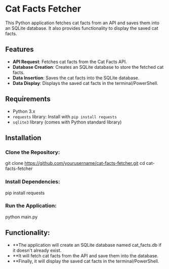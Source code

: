 # Cat Facts Fetcher

This Python application fetches cat facts from an API and saves them into an SQLite database. It also provides functionality to display the saved cat facts.

## Features

- **API Request**: Fetches cat facts from the Cat Facts API.
- **Database Creation**: Creates an SQLite database to store the fetched cat facts.
- **Data Insertion**: Saves the cat facts into the SQLite database.
- **Data Display**: Displays the saved cat facts in the terminal/PowerShell.

## Requirements

- Python 3.x
- `requests` library: Install with `pip install requests`
- `sqlite3` library (comes with Python standard library)

## Installation

### Clone the Repository:
git clone https://github.com/yourusername/cat-facts-fetcher.git
cd cat-facts-fetcher

### Install Dependencies:
pip install requests

### Run the Application:
python main.py

## Functionality:
- **The application will create an SQLite database named cat_facts.db if it doesn't already exist.
- **It will fetch cat facts from the API and save them into the database.
- **Finally, it will display the saved cat facts in the terminal/PowerShell.

